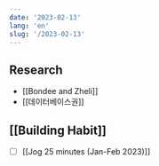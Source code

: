```yaml
---
date: '2023-02-13'
lang: 'en'
slug: '/2023-02-13'
---
```


## Research

- [[Bondee and Zheli]]
- [[데이터베이스권]]

## [[Building Habit]]

- [ ] [[Jog 25 minutes (Jan-Feb 2023)]]
